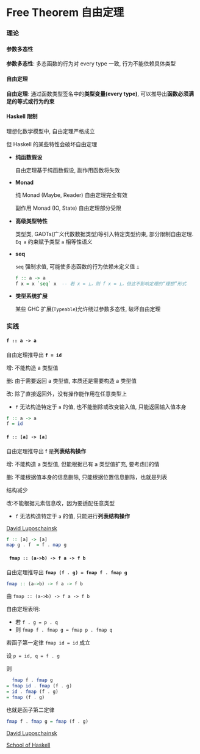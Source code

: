 # Free Theorem 自由定理

### 理论

#### 参数多态性

**参数多态性**: 多态函数的行为对 every type 一致, 行为不能依赖具体类型

#### 自由定理

**自由定理**: 通过函数类型签名中的**类型变量(every type)**, 可以推导出**函数必须满足的等式或行为约束**

#### Haskell 限制

理想化数学模型中, 自由定理严格成立

但 Haskell 的某些特性会破坏自由定理

* **纯函数假设**

   自由定理基于纯函数假设, 副作用函数将失效

* **Monad**

   纯 Monad (Maybe, Reader) 自由定理完全有效

   副作用 Monad (IO, State) 自由定理部分受限

* **高级类型特性**

   类型类, GADTs(广义代数数据类型)等引入特定类型约束, 部分限制自由定理. `Eq a` 约束赋予类型 `a` 相等性语义

* **seq**

   `seq` 强制求值, 可能使多态函数的行为依赖未定义值 `⊥`

   ```haskell
   f :: a -> a
   f x = x `seq` x  -- 若 x = ⊥，则 f x = ⊥，但这不影响定理的“理想”形式
   ```

* **类型系统扩展**

   某些 GHC 扩展(`Typeable`)允许绕过参数多态性, 破坏自由定理

### 实践

#### `f :: a -> a`

自由定理推导出 **`f = id`**

增: 不能构造 a 类型值

删: 由于需要返回 a 类型值, 本质还是需要构造 a 类型值 

改: 除了直接返回外，没有操作能作用在任意类型上

* `f` 无法构造特定于 `a` 的值, 也不能删除或改变输入值, 只能返回输入值本身

```haskell
f :: a -> a
f = id
```

#### `f :: [a] -> [a]`

自由定理推导出 f 是**列表结构操作**

增: 不能构造 a 类型值, 但能根据已有 a 类型值扩充, 要考虑[]的情

删: 不能根据值本身的信息删除, 只能根据位置信息删除，也就是列表

结构减少

改∶不能根据元素信息改，因为要适配任意类型

* `f` 无法构造特定于 `a` 的值, 只能进行**列表结构操作**

[David Luposchainsk](https://github.com/quchen/articles/blob/master/second_functor_law.md)

```haskell
f :: [a] -> [a]
map g . f  = f . map g
```

#### ` fmap :: (a->b) -> f a -> f b`

自由定理推导出 **`fmap (f . g) = fmap f . fmap g`**

```haskell
fmap :: (a->b) -> f a -> f b
```

由 `fmap :: (a->b) -> f a -> f b`

自由定理表明:

* 若 `f . g = p . q`
* 则 `fmap f . fmap g = fmap p . fmap q`

若函子第一定律 `fmap id = id` 成立

设 `p = id, q = f . g`

则

```haskell
  fmap f . fmap g 
= fmap id . fmap (f . g)
= id . fmap (f . g)
= fmap (f . g)
```

也就是函子第二定律

```haskell
fmap f . fmap g = fmap (f . g)
```

[David Luposchainsk](https://github.com/quchen/articles/blob/master/second_functor_law.md)

[School of Haskell](https://www.schoolofhaskell.com/user/edwardk/snippets/fmap)
